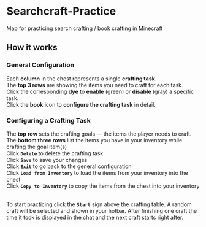 # Searchcraft-Practice
 
Map for practicing search crafting / book crafting in Minecraft

## How it works

### General Configuration
Each **column** in the chest represents a single **crafting task**. <br>
The **top 3 rows** are showing the items you need to craft for each task. <br>
Click the corresponding **dye** to **enable** (green) or **disable** (gray) a specific task. <br>
Click the **book** icon to **configure the crafting task** in detail.

### Configuring a Crafting Task
The **top row** sets the crafting goals — the items the player needs to craft. <br>
The **bottom three rows** list the items you have in your inventory while crafting the goal item(s) <br>
Click **`Delete`** to delete the crafting task <br>
Click **`Save`** to save your changes <br>
Click **`Exit`** to go back to the general configuration <br>
Click **`Load from Inventory`** to load the items from your inventory into the chest <br>
Click **`Copy to Inventory`** to copy the items from the chest into your inventory <br>
<br>

To start practicing click the **`Start`** sign above the crafting table. A random craft will be selected and shown in your hotbar. After finishing one craft the time it took is displayed in the chat and the next craft starts right after.
